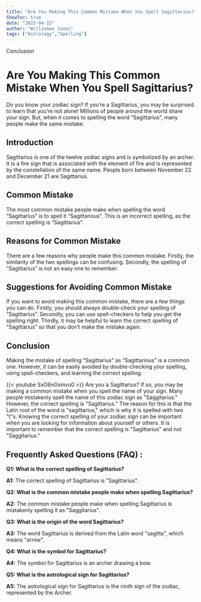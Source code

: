 ```yaml
---
title: "Are You Making This Common Mistake When You Spell Sagittarius?"
ShowToc: true 
date: "2022-04-15"
author: "Williemae Jones" 
tags: ["Astrology","Spelling"]
---
```

Conclusion

# Are You Making This Common Mistake When You Spell Sagittarius?

Do you know your zodiac sign? If you’re a Sagittarius, you may be surprised to learn that you’re not alone! Millions of people around the world share your sign. But, when it comes to spelling the word “Sagittarius”, many people make the same mistake.

## Introduction

Sagittarius is one of the twelve zodiac signs and is symbolized by an archer. It is a fire sign that is associated with the element of fire and is represented by the constellation of the same name. People born between November 22 and December 21 are Sagittarius.

## Common Mistake

The most common mistake people make when spelling the word “Sagittarius” is to spell it “Sagittarious”. This is an incorrect spelling, as the correct spelling is “Sagittarius”.

## Reasons for Common Mistake

There are a few reasons why people make this common mistake. Firstly, the similarity of the two spellings can be confusing. Secondly, the spelling of “Sagittarius” is not an easy one to remember.

## Suggestions for Avoiding Common Mistake

If you want to avoid making this common mistake, there are a few things you can do. Firstly, you should always double-check your spelling of “Sagittarius”. Secondly, you can use spell-checkers to help you get the spelling right. Thirdly, it may be helpful to learn the correct spelling of “Sagittarius” so that you don’t make the mistake again.

## Conclusion

Making the mistake of spelling “Sagittarius” as “Sagittarious” is a common one. However, it can be easily avoided by double-checking your spelling, using spell-checkers, and learning the correct spelling.

{{< youtube SxO6nGsmvu0 >}} 
Are you a Sagittarius? If so, you may be making a common mistake when you spell the name of your sign. Many people mistakenly spell the name of this zodiac sign as "Saggitarius." However, the correct spelling is "Sagittarius." The reason for this is that the Latin root of the word is "sagittarius," which is why it is spelled with two "t"s. Knowing the correct spelling of your zodiac sign can be important when you are looking for information about yourself or others. It is important to remember that the correct spelling is "Sagittarius" and not "Saggitarius."

## Frequently Asked Questions (FAQ) :
**Q1: What is the correct spelling of Sagittarius?**

**A1:** The correct spelling of Sagittarius is "Sagittarius".

**Q2: What is the common mistake people make when spelling Sagittarius?**

**A2:** The common mistake people make when spelling Sagittarius is mistakenly spelling it as "Saggitarius".

**Q3: What is the origin of the word Sagittarius?**

**A3:** The word Sagittarius is derived from the Latin word "sagitta", which means "arrow".

**Q4: What is the symbol for Sagittarius?**

**A4:** The symbol for Sagittarius is an archer drawing a bow.

**Q5: What is the astrological sign for Sagittarius?**

**A5:** The astrological sign for Sagittarius is the ninth sign of the zodiac, represented by the Archer.





